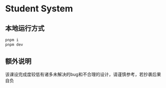 # Student System

## 本地运行方式
```bash
pnpm i
pnpm dev
```

## 额外说明

该课设完成度较低有诸多未解决的bug和不合理的设计，请谨慎参考，若抄袭后果自负
